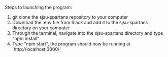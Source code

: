Steps to launching the program:

1. git clone the sjsu-spartans repository to your computer
2. Download the .env file from Slack and add it to the sjsu-spartans directory on your computer
3. Through the terminal, navigate into the sjsu-spartans directory and type "npm install"
4. Type "npm start", the program should now be running at 'http://localhost:3000/'
